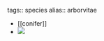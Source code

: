 tags:: species
alias:: arborvitae

- [[conifer]]
- ![](https://peach-geographical-bat-397.mypinata.cloud/ipfs/QmPksBewB2hy2ZnkYpSBXxBu5e38Bo4zRzkaxzoUUsJuS6)
